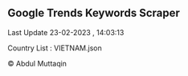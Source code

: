 

## Google Trends Keywords Scraper 
 
Last Update 23-02-2023 , 14:03:13

Country List :
VIETNAM.json



© Abdul Muttaqin 
